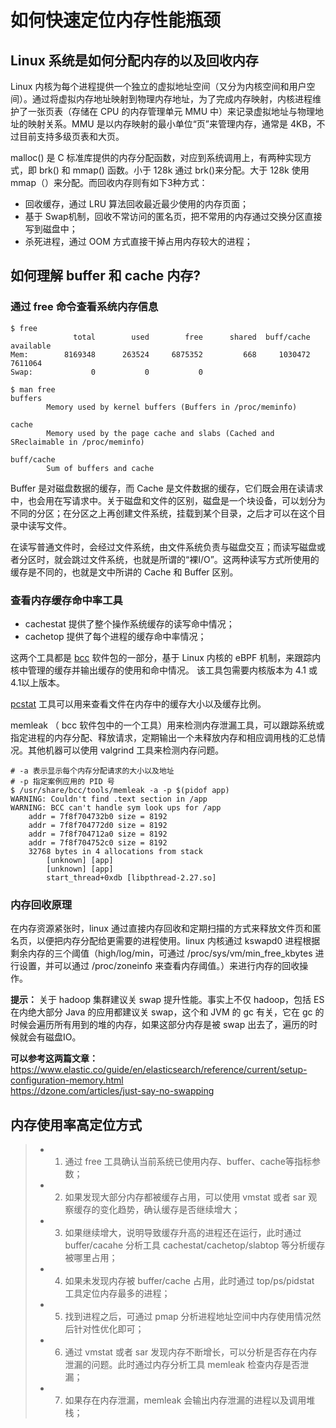 # 如何快速定位内存性能瓶颈

## Linux 系统是如何分配内存的以及回收内存
Linux 内核为每个进程提供一个独立的虚拟地址空间（又分为内核空间和用户空间）。通过将虚拟内存地址映射到物理内存地址，为了完成内存映射，内核进程维护了一张页表（存储在 CPU 的内存管理单元 MMU 中）来记录虚拟地址与物理地址的映射关系。MMU 是以内存映射的最小单位“页”来管理内存，通常是 4KB，不过目前支持多级页表和大页。
  
malloc() 是 C 标准库提供的内存分配函数，对应到系统调用上，有两种实现方式，即 brk()  和 mmap() 函数。小于 128k 通过 brk()来分配。大于 128k 使用 mmap（）来分配。而回收内存则有如下3种方式：
 * 回收缓存，通过 LRU 算法回收最近最少使用的内存页面；
 * 基于 Swap机制，回收不常访问的匿名页，把不常用的内存通过交换分区直接写到磁盘中；
 * 杀死进程，通过 OOM 方式直接干掉占用内存较大的进程；


## 如何理解 buffer 和 cache 内存?
### 通过 free 命令查看系统内存信息
```
$ free
              total        used        free      shared  buff/cache   available
Mem:        8169348      263524     6875352         668     1030472     7611064
Swap:             0           0           0

$ man free
buffers
        Memory used by kernel buffers (Buffers in /proc/meminfo)

cache  
        Memory used by the page cache and slabs (Cached and SReclaimable in /proc/meminfo)

buff/cache
        Sum of buffers and cache
```
Buffer 是对磁盘数据的缓存，而 Cache 是文件数据的缓存，它们既会用在读请求中，也会用在写请求中。关于磁盘和文件的区别，磁盘是一个块设备，可以划分为不同的分区；在分区之上再创建文件系统，挂载到某个目录，之后才可以在这个目录中读写文件。
  
在读写普通文件时，会经过文件系统，由文件系统负责与磁盘交互；而读写磁盘或者分区时，就会跳过文件系统，也就是所谓的“裸I/O”。这两种读写方式所使用的缓存是不同的，也就是文中所讲的 Cache 和 Buffer 区别。


### 查看内存缓存命中率工具
 * cachestat 提供了整个操作系统缓存的读写命中情况；
 * cachetop 提供了每个进程的缓存命中率情况；

这两个工具都是 [bcc](https://github.com/iovisor/bcc) 软件包的一部分，基于 Linux 内核的 eBPF 机制，来跟踪内核中管理的缓存并输出缓存的使用和命中情况。
该工具包需要内核版本为 4.1 或 4.1以上版本。

[pcstat](https://github.com/tobert/pcstat) 工具可以用来查看文件在内存中的缓存大小以及缓存比例。

memleak （ bcc 软件包中的一个工具）用来检测内存泄漏工具，可以跟踪系统或指定进程的内存分配、释放请求，定期输出一个未释放内存和相应调用栈的汇总情况。其他机器可以使用 valgrind 工具来检测内存问题。
```
# -a 表示显示每个内存分配请求的大小以及地址
# -p 指定案例应用的 PID 号
$ /usr/share/bcc/tools/memleak -a -p $(pidof app)
WARNING: Couldn't find .text section in /app
WARNING: BCC can't handle sym look ups for /app
    addr = 7f8f704732b0 size = 8192
    addr = 7f8f704772d0 size = 8192
    addr = 7f8f704712a0 size = 8192
    addr = 7f8f704752c0 size = 8192
    32768 bytes in 4 allocations from stack
        [unknown] [app]
        [unknown] [app]
        start_thread+0xdb [libpthread-2.27.so] 

```

### 内存回收原理
在内存资源紧张时，linux 通过直接内存回收和定期扫描的方式来释放文件页和匿名页，以便把内存分配给更需要的进程使用。linux 内核通过 kswapd0 进程根据剩余内存的三个阈值（high/log/min，可通过 /proc/sys/vm/min_free_kbytes 进行设置，并可以通过 /proc/zoneinfo 来查看内存阈值。）来进行内存的回收操作。

**提示：** 关于 hadoop 集群建议关 swap 提升性能。事实上不仅 hadoop，包括 ES 在内绝大部分 Java 的应用都建议关 swap，这个和 JVM 的 gc 有关，它在 gc 的时候会遍历所有用到的堆的内存，如果这部分内存是被 swap 出去了，遍历的时候就会有磁盘IO。
  
**可以参考这两篇文章：**  
https://www.elastic.co/guide/en/elasticsearch/reference/current/setup-configuration-memory.html  
https://dzone.com/articles/just-say-no-swapping  

## 内存使用率高定位方式
> * 1. 通过 free 工具确认当前系统已使用内存、buffer、cache等指标参数；
> * 2. 如果发现大部分内存都被缓存占用，可以使用 vmstat 或者 sar 观察缓存的变化趋势，确认缓存是否继续增大；
> * 3. 如果继续增大，说明导致缓存升高的进程还在运行，此时通过 buffer/cacahe 分析工具 cachestat/cachetop/slabtop 等分析缓存被哪里占用；
> * 4. 如果未发现内存被 buffer/cache 占用，此时通过 top/ps/pidstat 工具定位内存最多的进程；
> * 5. 找到进程之后，可通过 pmap 分析进程地址空间中内存使用情况然后针对性优化即可；
> * 6. 通过 vmstat 或者 sar 发现内存不断增长，可以分析是否存在内存泄漏的问题。此时通过内存分析工具 memleak 检查内存是否泄漏；
> * 7. 如果存在内存泄漏，memleak 会输出内存泄漏的进程以及调用堆栈；

